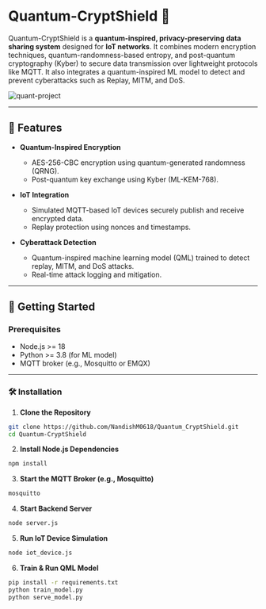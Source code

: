 # Quantum-CryptShield 🔐

Quantum-CryptShield is a **quantum-inspired, privacy-preserving data sharing system** designed for **IoT networks**. It combines modern encryption techniques, quantum-randomness-based entropy, and post-quantum cryptography (Kyber) to secure data transmission over lightweight protocols like MQTT. It also integrates a quantum-inspired ML model to detect and prevent cyberattacks such as Replay, MITM, and DoS.

![quant-project](https://github.com/user-attachments/assets/a7f609d3-5511-4adc-a008-1efbec9587a1)


---

## 🔧 Features

- **Quantum-Inspired Encryption**

  - AES-256-CBC encryption using quantum-generated randomness (QRNG).
  - Post-quantum key exchange using Kyber (ML-KEM-768).

- **IoT Integration**

  - Simulated MQTT-based IoT devices securely publish and receive encrypted data.
  - Replay protection using nonces and timestamps.

- **Cyberattack Detection**
  - Quantum-inspired machine learning model (QML) trained to detect replay, MITM, and DoS attacks.
  - Real-time attack logging and mitigation.

---

## 🚀 Getting Started

### Prerequisites

- Node.js >= 18
- Python >= 3.8 (for ML model)
- MQTT broker (e.g., Mosquitto or EMQX)

---

### 🛠 Installation

1. **Clone the Repository**

```bash
git clone https://github.com/NandishM0618/Quantum_CryptShield.git
cd Quantum-CryptShield
```

2. **Install Node.js Dependencies**

```bash
npm install
```

3. **Start the MQTT Broker (e.g., Mosquitto)**

```bash
mosquitto
```

4. **Start Backend Server**

```bash
node server.js
```

5. **Run IoT Device Simulation**

```bash
node iot_device.js
```

6. **Train & Run QML Model**

```bash
pip install -r requirements.txt
python train_model.py
python serve_model.py
```
